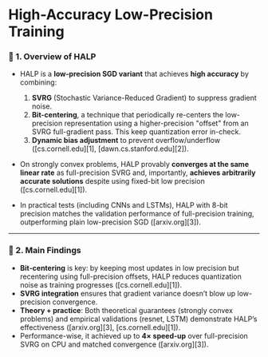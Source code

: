 # High-Accuracy Low-Precision Training


### 📘 1. Overview of HALP

* HALP is a **low‑precision SGD variant** that achieves **high accuracy** by combining:

  1. **SVRG** (Stochastic Variance-Reduced Gradient) to suppress gradient noise.
  2. **Bit-centering**, a technique that periodically re-centers the low-precision representation using a higher-precision "offset" from an SVRG full-gradient pass.
     This keep quantization error in-check.
  3. **Dynamic bias adjustment** to prevent overflow/underflow ([cs.cornell.edu][1], [dawn.cs.stanford.edu][2]).

* On strongly convex problems, HALP provably **converges at the same linear rate** as full-precision SVRG and, importantly, **achieves arbitrarily accurate solutions** despite using fixed-bit low precision ([cs.cornell.edu][1]).

* In practical tests (including CNNs and LSTMs), HALP with 8-bit precision matches the validation performance of full-precision training, outperforming plain low-precision SGD ([arxiv.org][3]).

---

### 🎯 2. Main Findings

* **Bit‑centering** is key: by keeping most updates in low precision but recentering using full-precision offsets, HALP reduces quantization noise as training progresses ([cs.cornell.edu][1]).
* **SVRG integration** ensures that gradient variance doesn’t blow up low-precision convergence.
* **Theory + practice**: Both theoretical guarantees (strongly convex problems) and empirical validations (resnet, LSTM) demonstrate HALP’s effectiveness ([arxiv.org][3], [cs.cornell.edu][1]).
* Performance-wise, it achieved up to **4× speed-up** over full-precision SVRG on CPU and matched convergence ([arxiv.org][3]).

